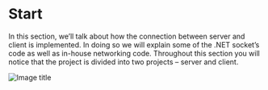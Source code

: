 # Start
In this section, we’ll talk about how the connection between server and client is implemented. In doing so we will explain some of the .NET socket’s code as well as in-house networking code. Throughout this section you will notice that the project is divided into two projects – server and client.

![Image title](https://dummyimage.com/600x400/)